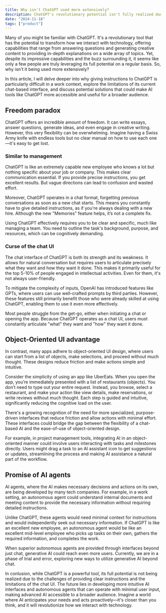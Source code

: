 ```yaml
---
title: Why isn't ChatGPT used more extensively?
description: ChatGPT's revolutionary potential isn't fully realized due to challenges in giving precise instructions, limitations of its chat-based interface, and the need for more intuitive AI interfaces to broaden accessibility.
date: "2024-11-18"
tags: ["product"]
---
```


Many of you might be familiar with ChatGPT.
It's a revolutionary tool that has the potential to transform how we interact with technology, offering capabilities that range from answering questions and generating creative content to providing in-depth explanations on a wide array of topics.
Yet, despite its impressive capabilities and the buzz surrounding it, it seems like only a few people are truly leveraging its full potential on a regular basis.
So, why isn't it being used more extensively?

In this article, I will delve deeper into why giving instructions to ChatGPT is particularly difficult in a work context, explore the limitations of its current chat-based interface, and discuss potential solutions that could make AI tools like ChatGPT more accessible and useful for a broader audience.

## Freedom paradox

ChatGPT offers an incredible amount of freedom.
It can write essays, answer questions, generate ideas, and even engage in creative writing.
However, this very flexibility can be overwhelming.
Imagine having a Swiss Army knife with endless tools but no clear manual on how to use each one—it's easy to get lost.

### Similar to management

ChatGPT is like an extremely capable new employee who knows a lot but nothing specific about your job or company.
This makes clear communication essential.
If you provide precise instructions, you get excellent results.
But vague directions can lead to confusion and wasted effort.

Moreover, ChatGPT operates in a chat format, forgetting previous conversations as soon as a new chat starts.
This means you constantly have to give detailed instructions, as if you're always dealing with a new hire.
Although the new "Memories" feature helps, it’s not a complete fix.

Using ChatGPT effectively requires you to be clear and specific, much like managing a team.
You need to outline the task's background, purpose, and resources, which can be cognitively demanding.

### Curse of the chat UI

The chat interface of ChatGPT is both its strength and its weakness.
It allows for natural conversation but requires users to articulate precisely what they want and how they want it done.
This makes it primarily useful for the top 5-10% of people engaged in intellectual activities.
Even for them, it's not always user-friendly.

To mitigate the complexity of inputs, OpenAI has introduced features like GPTs, where users can use well-crafted prompts by third parties.
However, these features still primarily benefit those who were already skilled at using ChatGPT, enabling them to use it even more effectively.

Most people struggle from the get-go, either when initiating a chat or opening the app.
Because ChatGPT operates as a chat UI, users must constantly articulate "what" they want and "how" they want it done.

## Object-Oriented UI advantage

In contrast, many apps adhere to object-oriented UI design, where users can start from a list of objects, make selections, and proceed without much thought.
These designs reduce friction and make actions simple and intuitive.

Consider the simplicity of using an app like UberEats.
When you open the app, you’re immediately presented with a list of restaurants (objects).
You don’t need to type out your entire request.
Instead, you browse, select a restaurant, and make your action like view details, make reservations, or write reviews without much thought.
Each step is guided and intuitive, significantly reducing the cognitive load on the user.

There's a growing recognition of the need for more specialized, purpose-driven interfaces that reduce friction and allow actions with minimal effort. These interfaces could bridge the gap between the flexibility of a chat-based AI and the ease-of-use of object-oriented design.

For example, in project management tools, integrating AI in an object-oriented manner could involve users interacting with tasks and milestones directly.
Users might drag a task to an AI assistant icon to get suggestions or updates, streamlining the process and making AI assistance a natural part of the workflow.

## Promise of AI agents

AI agents, where the AI makes necessary decisions and actions on its own, are being developed by many tech companies.
For example, in a work setting, an autonomous agent could understand internal documents and meeting content to provide the necessary information without requiring detailed instructions.

Unlike ChatGPT, these agents would need minimal context for instructions and would independently seek out necessary information.
If ChatGPT is like an excellent new employee, an autonomous agent would be like an excellent mid-level employee who picks up tasks on their own, gathers the required information, and completes the work.

When superior autonomous agents are provided through interfaces beyond just chat, generative AI could reach even more users.
Currently, we are in a phase of trial and error, exploring new ways to utilize generative AI beyond chat.

In conlusion, while ChatGPT is a powerful tool, its full potential is not being realized due to the challenges of providing clear instructions and the limitations of the chat UI.
The future lies in developing more intuitive AI interfaces and autonomous agents that can operate with minimal user input, making advanced AI accessible to a broader audience.
Imagine a world where AI anticipates your needs and acts proactively—it's closer than you think, and it will revolutionize how we interact with technology.
